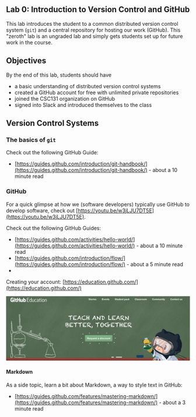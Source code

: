 ## Lab 0: Introduction to Version Control and GitHub

This lab introduces the student to a common distributed version control system (`git`) and a central repository for hosting our work (GitHub). This "zeroth" lab is an ungraded lab and simply gets students set up for future work in the course.

## Objectives

By the end of this lab, students should have

* a basic understanding of distributed version control systems
* created a GitHub account for free with unlimited private repositories
* joined the CSC131 organization on GitHub
* signed into Slack and introduced themselves to the class

## Version Control Systems

### The basics of `git`

Check out the following GitHub Guide:

* [https://guides.github.com/introduction/git-handbook/](https://guides.github.com/introduction/git-handbook/) - about a 10 minute read

### GitHub

For a quick glimpse at how we (software developers) typically use GitHub to develop software, check out [https://youtu.be/w3jLJU7DT5E](https://youtu.be/w3jLJU7DT5E).

Check out the following GitHub Guides:

* [https://guides.github.com/activities/hello-world/](https://guides.github.com/activities/hello-world/) - about a 10 minute read
* [https://guides.github.com/introduction/flow/](https://guides.github.com/introduction/flow/) - about a 5 minute read
* 

Creating your account: [https://education.github.com/](https://education.github.com/)

![Request Discount](./images/request.png)

#### Markdown

As a side topic, learn a bit about Markdown, a way to style text in GitHub:

* [https://guides.github.com/features/mastering-markdown/](https://guides.github.com/features/mastering-markdown/) - about a 3 minute read